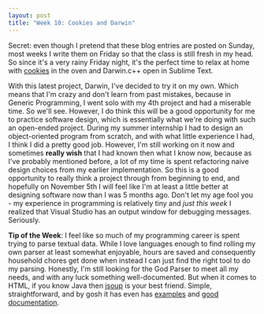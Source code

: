 ```yaml
---
layout: post
title: "Week 10: Cookies and Darwin"
---
```


Secret: even though I pretend that these blog entries are posted on Sunday, most weeks I write them on Friday so that the class is still fresh in my head. So since it's a very rainy Friday night, it's the perfect time to relax at home with [cookies](http://allrecipes.com/recipe/10419/quick-peanut-butter-cookies/) in the oven and Darwin.c++ open in Sublime Text.

With this latest project, Darwin, I've decided to try it on my own. Which means that I'm crazy and don't learn from past mistakes, because in Generic Programming, I went solo with my 4th project and had a miserable time. So we'll see. However, I do think this will be a good opportunity for me to practice software design, which is essentially what we're doing with such an open-ended project. During my summer internship I had to design an object-oriented program from scratch, and with what little experience I had, I think I did a pretty good job. However, I'm still working on it now and sometimes **really wish** that I had known then what I know now, because as I've probably mentioned before, a lot of my time is spent refactoring naive design choices from my earlier implementation. So this is a good opportunity to really think a project through from beginning to end, and hopefully on November 5th I will feel like I'm at least a little better at designing software now than I was 5 months ago. Don't let my age fool you - my experience in programming is relatively tiny and *just this week* I realized that Visual Studio has an output window for debugging messages. Seriously.

**Tip of the Week**: I feel like so much of my programming career is spent trying to parse textual data. While I love languages enough to find rolling my own parser at least somewhat enjoyable, hours are saved and consequently household chores get done when instead I can just find the right tool to do my parsing. Honestly, I'm still looking for the God Parser to meet all my needs, and with any luck something well-documented. But when it comes to HTML, if you know Java then [jsoup](http://jsoup.org/) is your best friend. Simple, straightforward, and by gosh it has even has [examples](http://jsoup.org/cookbook/input/load-document-from-url) and [good documentation](http://jsoup.org/apidocs/).